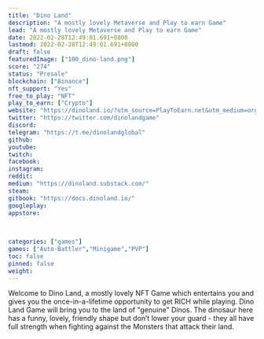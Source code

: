 ```yaml
---
title: "Dino Land"
description: "A mostly lovely Metaverse and Play to earn Game"
lead: "A mostly lovely Metaverse and Play to earn Game"
date: 2022-02-28T12:49:01.691+0800
lastmod: 2022-02-28T12:49:01.691+0800
draft: false
featuredImage: ["100_dino-land.png"]
score: "274"
status: "Presale"
blockchain: ["Binance"]
nft_support: "Yes"
free_to_play: "NFT"
play_to_earn: ["Crypto"]
website: "https://dinoland.io/?utm_source=PlayToEarn.net&utm_medium=organic&utm_campaign=gamepage"
twitter: "https://twitter.com/dinolandgame"
discord: 
telegram: "https://t.me/dinolandglobal"
github: 
youtube: 
twitch: 
facebook: 
instagram: 
reddit: 
medium: "https://dinoland.substack.com/"
steam: 
gitbook: "https://docs.dinoland.io/"
googleplay: 
appstore: 

  
    
categories: ["games"]
games: ["Auto-Battler","Minigame","PVP"]
toc: false
pinned: false
weight: 
---
```

Welcome to Dino Land, a mostly lovely NFT Game which entertains you and gives you the once-in-a-lifetime opportunity to get RICH while playing. Dino Land Game will bring you to the land of "genuine" Dinos. The dinosaur here has a funny, lovely, friendly shape but don’t lower your guard - they all have full strength when fighting against the Monsters that attack their land.